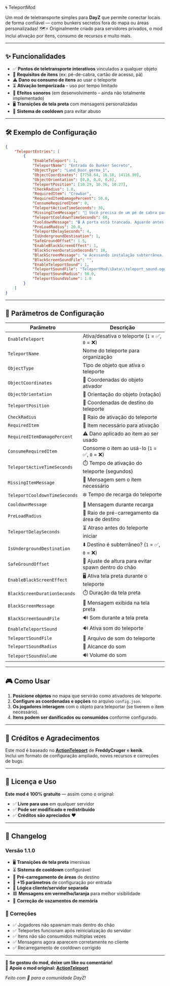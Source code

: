 🌀 TeleportMod  

Um mod de teletransporte simples para **DayZ** que permite conectar locais de forma confiável — como bunkers secretos fora do mapa ou áreas personalizadas! 🗺️⚡ Originalmente criado para servidores privados, o mod inclui ativação por itens, consumo de recursos e muito mais.  

---

## ✨ Funcionalidades  

- ✅ **Pontos de teletransporte interativos** vinculados a qualquer objeto  
- 🔑 **Requisitos de itens** (ex: pé-de-cabra, cartão de acesso, pá)  
- ⚠️ **Dano ou consumo de itens** ao usar o teleporte  
- ⏳ **Ativação temporizada** – uso por tempo limitado  
- 🎵 **Efeitos sonoros** (em desenvolvimento – ainda não totalmente implementado)  
- 🖥️ **Transições de tela preta** com mensagens personalizadas  
- 🔄 **Sistema de cooldown** para evitar abuso  

---

## 🛠️ Exemplo de Configuração

```json
{
    "TeleportEntries": [
        {
            "EnableTeleport": 1,
            "TeleportName": "Entrada do Bunker Secreto",
            "ObjectType": "Land_Door_germa_1",
            "ObjectCoordinates": [7758.64, 16.18, 14116.90],
            "ObjectOrientation": [0.0, 0.0, 0.0],
            "TeleportPosition": [10.29, 10.76, 10.27],
            "CheckRadius": 1.0,
            "RequiredItem": "Crowbar",
            "RequiredItemDamagePercent": 50.0,
            "ConsumeRequiredItem": 0,
            "TeleportActiveTimeSeconds": 30,
            "MissingItemMessage": "🚫 Você precisa de um pé de cabra para forçar a porta!",
            "TeleportCooldownTimeSeconds": 60,
            "CooldownMessage": "🔒 A porta está trancada. Aguarde antes de tentar novamente.",
            "PreLoadRadius": 20.0,
            "TeleportDelaySeconds": 4,
            "IsUndergroundDestination": 1,
            "SafeGroundOffset": 1.5,
            "EnableBlackScreenEffect": 1,
            "BlackScreenDurationSeconds": 18,
            "BlackScreenMessage": "⚙️ Acessando instalação subterrânea... Aguarde.",
            "BlackScreenSoundFile": "",
            "EnableTeleportSound": 1,
            "TeleportSoundFile": "TeleportMod\\Data\\teleport_sound.ogg",
            "TeleportSoundRadius": 50.0,
            "TeleportSoundVolume": 1.0
        }
    ]
}
```

---

## 🧭 Parâmetros de Configuração

| Parâmetro | Descrição |
|---------------------------|----------------------------------------------------------------------|
| `EnableTeleport` | Ativa/desativa o teleporte (`1` = ✅, `0` = ❌) |
| `TeleportName` | Nome do teleporte para organização |
| `ObjectType` | Tipo de objeto que ativa o teleporte |
| `ObjectCoordinates` | 📍 Coordenadas do objeto ativador |
| `ObjectOrientation` | 🧭 Orientação do objeto (rotação) |
| `TeleportPosition` | 🎯 Coordenadas de destino do teleporte |
| `CheckRadius` | 📏 Raio de ativação do teleporte |
| `RequiredItem` | 🧰 Item necessário para ativação |
| `RequiredItemDamagePercent` | ⚠️ Dano aplicado ao item ao ser usado |
| `ConsumeRequiredItem` | Consome o item ao usá-lo (`1` = ✅, `0` = ❌) |
| `TeleportActiveTimeSeconds` | ⏱️ Tempo de ativação do teleporte (segundos) |
| `MissingItemMessage` | 💬 Mensagem sem o item necessário |
| `TeleportCooldownTimeSeconds` | ❄️ Tempo de recarga do teleporte |
| `CooldownMessage` | 💬 Mensagem durante recarga |
| `PreLoadRadius` | 🔄 Raio de pré-carregamento da área de destino |
| `TeleportDelaySeconds` | ⏳ Atraso antes do teleporte iniciar |
| `IsUndergroundDestination` | ⬇️ Destino é subterrâneo? (`1` = ✅, `0` = ❌) |
| `SafeGroundOffset` | 📐 Ajuste de altura para evitar spawn dentro do chão |
| `EnableBlackScreenEffect` | 🖥️ Ativa tela preta durante o teleporte |
| `BlackScreenDurationSeconds` | ⏱️ Duração da tela preta |
| `BlackScreenMessage` | 💬 Mensagem exibida na tela preta |
| `BlackScreenSoundFile` | 🔊 Som durante a tela preta |
| `EnableTeleportSound` | 🔊 Ativa som do teleporte |
| `TeleportSoundFile` | 🎵 Arquivo de som do teleporte |
| `TeleportSoundRadius` | 📣 Alcance do som |
| `TeleportSoundVolume` | 🔊 Volume do som |

---

## 🎮 Como Usar

1. **Posicione objetos** no mapa que servirão como ativadores de teleporte.  
2. **Configure as coordenadas e opções** no arquivo `config.json`.  
3. **Os jogadores interagem** com o objeto para teleportar (se tiverem o item necessário).  
4. **Itens podem ser danificados ou consumidos** conforme configurado.  

---

## 👥 Créditos e Agradecimentos  

Este mod é baseado no **[ActionTeleport](https://steamcommunity.com/sharedfiles/filedetails/?id=3405070168)** de **FreddyCruger** e **kenik**.  
Inclui um formato de configuração ampliado, novos recursos e correções de bugs.  

---

## 📜 Licença e Uso  

**Este mod é 100% gratuito** — assim como o original:  

- ✅ **Livre para uso** em qualquer servidor  
- ✅ **Pode ser modificado e redistribuído**  
- ✅ **Créditos são apreciados** ♥️  

---

## 🔄 Changelog  

### **Versão 1.1.0**  
- 🖥️ **Transições de tela preta** imersivas  
- ⏳ **Sistema de cooldown** configurável  
- 🔄 **Pré-carregamento de áreas** de destino  
- 🧩 **+15 parâmetros** de configuração por entrada  
- 🧠 **Lógica cliente/servidor separada**  
- 🟥 **Mensagens em vermelho/laranja** para melhor visibilidade  
- 🧹 **Correção de vazamentos de memória**  

### 🐛 Correções  
- ✅ Jogadores não spawnam mais dentro do chão  
- ✅ Teleportes funcionam após reinicialização do servidor  
- ✅ Itens não são consumidos múltiplas vezes  
- ✅ Mensagens agora aparecem corretamente no cliente  
- ✅ Recarregamento de cooldown corrigido  

---

💙 **Se gostou do mod, deixe um like ou comentário!**  
🔗 **Apoie o mod original: [ActionTeleport](https://steamcommunity.com/sharedfiles/filedetails/?id=3405070168)**  

*Feito com 💙 para a comunidade DayZ!*
